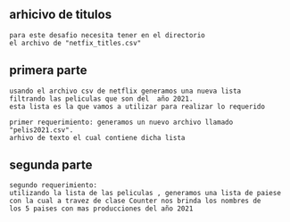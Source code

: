 ## arhicivo de titulos
    para este desafio necesita tener en el directorio
    el archivo de "netfix_titles.csv"

## primera parte
    usando el archivo csv de netflix generamos una nueva lista 
    filtrando las peliculas que son del  año 2021.
    esta lista es la que vamos a utilizar para realizar lo requerido

    primer requerimiento: generamos un nuevo archivo llamado  "pelis2021.csv". 
    arhivo de texto el cual contiene dicha lista

## segunda parte
    segundo requerimiento:
    utilizando la lista de las peliculas , generamos una lista de paiese
    con la cual a travez de clase Counter nos brinda los nombres de 
    los 5 paises con mas producciones del año 2021  